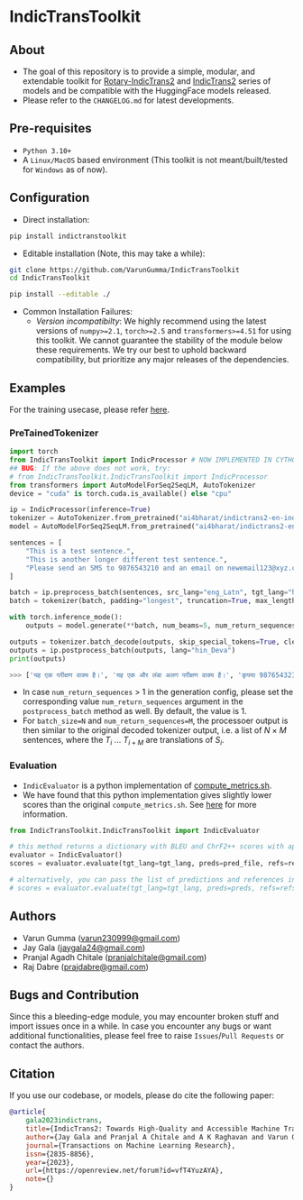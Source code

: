 # IndicTransToolkit

## About
- The goal of this repository is to provide a simple, modular, and extendable toolkit for [Rotary-IndicTrans2](https://huggingface.co/collections/prajdabre/indictrans2-rope-6742ddac669a05db0804db35) and [IndicTrans2](https://huggingface.co/collections/ai4bharat/indictrans2-664ccb91d23bbae0d681c3ca) series of models and be compatible with the HuggingFace models released. 
- Please refer to the `CHANGELOG.md` for latest developments.

## Pre-requisites
 - `Python 3.10+`
 - A `Linux/MacOS` based environment (This toolkit is not meant/built/tested for `Windows` as of now).

## Configuration
 - Direct installation:
```bash
pip install indictranstoolkit
```

 - Editable installation (Note, this may take a while):
```bash 
git clone https://github.com/VarunGumma/IndicTransToolkit
cd IndicTransToolkit

pip install --editable ./
```

 - Common Installation Failures:
    - _Version incompatibilty_: We highly recommend using the latest versions of `numpy>=2.1`, `torch>=2.5` and `transformers>=4.51` for using this toolkit. We cannot guarantee the stability of the module below these requirements. We try our best to uphold backward compatibility, but prioritize any major releases of the dependencies. 


## Examples
For the training usecase, please refer [here](https://github.com/AI4Bharat/IndicTrans2/tree/main/huggingface_interface).

### PreTainedTokenizer 
```python
import torch
from IndicTransToolkit import IndicProcessor # NOW IMPLEMENTED IN CYTHON !!
## BUG: If the above does not work, try:
# from IndicTransToolkit.IndicTransToolkit import IndicProcessor
from transformers import AutoModelForSeq2SeqLM, AutoTokenizer
device = "cuda" is torch.cuda.is_available() else "cpu"

ip = IndicProcessor(inference=True)
tokenizer = AutoTokenizer.from_pretrained("ai4bharat/indictrans2-en-indic-dist-200M", trust_remote_code=True)
model = AutoModelForSeq2SeqLM.from_pretrained("ai4bharat/indictrans2-en-indic-dist-200M", trust_remote_code=True).to(device)

sentences = [
    "This is a test sentence.",
    "This is another longer different test sentence.",
    "Please send an SMS to 9876543210 and an email on newemail123@xyz.com by 15th October, 2023.",
]

batch = ip.preprocess_batch(sentences, src_lang="eng_Latn", tgt_lang="hin_Deva", visualize=False) # set it to visualize=True to print a progress bar
batch = tokenizer(batch, padding="longest", truncation=True, max_length=256, return_tensors="pt").to(device)

with torch.inference_mode():
    outputs = model.generate(**batch, num_beams=5, num_return_sequences=1, max_length=256)

outputs = tokenizer.batch_decode(outputs, skip_special_tokens=True, clean_up_tokenization_spaces=True)
outputs = ip.postprocess_batch(outputs, lang="hin_Deva")
print(outputs)

>>> ['यह एक परीक्षण वाक्य है।', 'यह एक और लंबा अलग परीक्षण वाक्य है।', 'कृपया 9876543210 पर एक एस. एम. एस. भेजें और 15 अक्टूबर, 2023 तक newemail123@xyz.com पर एक ईमेल भेजें।']
```

- In case `num_return_sequences` > 1 in the generation config, please set the corresponding value `num_return_sequences` argument in the `postprocess_batch` method as well. By default, the value is 1. 
- For `batch_size=N` and `num_return_sequences=M`, the processoer output is then similar to the original decoded tokenizer output, i.e. a list of $N \times M$ sentences, where the $T_i$ ... $T_{i+M}$ are translations of $S_i$.

### Evaluation
- `IndicEvaluator` is a python implementation of [compute_metrics.sh](https://github.com/AI4Bharat/IndicTrans2/blob/main/compute_metrics.sh). 
- We have found that this python implementation gives slightly lower scores than the original `compute_metrics.sh`. See [here](http://github.com/mjpost/sacrebleu/issues/259) for more information. 
```python
from IndicTransToolkit.IndicTransToolkit import IndicEvaluator

# this method returns a dictionary with BLEU and ChrF2++ scores with appropriate signatures
evaluator = IndicEvaluator()
scores = evaluator.evaluate(tgt_lang=tgt_lang, preds=pred_file, refs=ref_file) 

# alternatively, you can pass the list of predictions and references instead of files 
# scores = evaluator.evaluate(tgt_lang=tgt_lang, preds=preds, refs=refs)
```

## Authors
 - Varun Gumma (varun230999@gmail.com)
 - Jay Gala (jaygala24@gmail.com)
 - Pranjal Agadh Chitale (pranjalchitale@gmail.com)
 - Raj Dabre (prajdabre@gmail.com)


## Bugs and Contribution
Since this a bleeding-edge module, you may encounter broken stuff and import issues once in a while. In case you encounter any bugs or want additional functionalities, please feel free to raise `Issues`/`Pull Requests` or contact the authors. 


## Citation
If you use our codebase, or models, please do cite the following paper:
```bibtex
@article{
    gala2023indictrans,
    title={IndicTrans2: Towards High-Quality and Accessible Machine Translation Models for all 22 Scheduled Indian Languages},
    author={Jay Gala and Pranjal A Chitale and A K Raghavan and Varun Gumma and Sumanth Doddapaneni and Aswanth Kumar M and Janki Atul Nawale and Anupama Sujatha and Ratish Puduppully and Vivek Raghavan and Pratyush Kumar and Mitesh M Khapra and Raj Dabre and Anoop Kunchukuttan},
    journal={Transactions on Machine Learning Research},
    issn={2835-8856},
    year={2023},
    url={https://openreview.net/forum?id=vfT4YuzAYA},
    note={}
}
```
